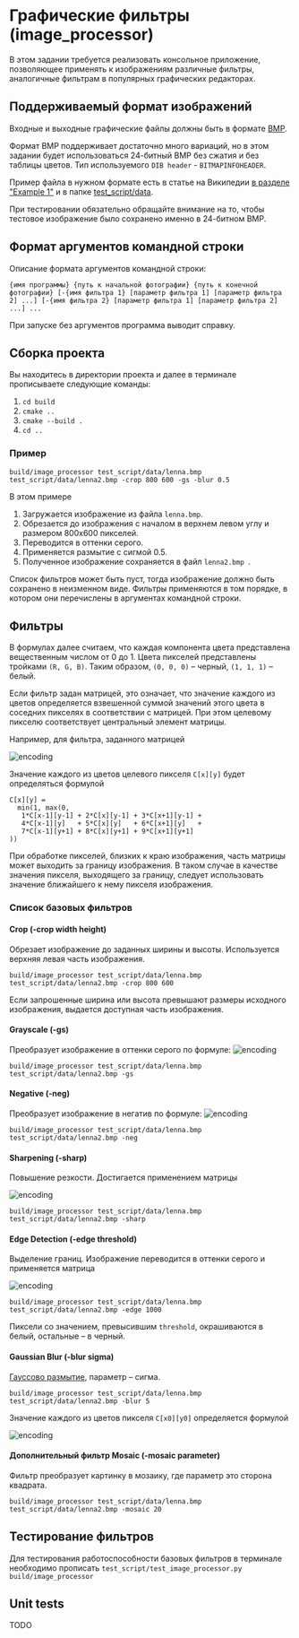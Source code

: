 # Графические фильтры (image_processor)

В этом задании требуется реализовать консольное приложение, позволяющее применять к изображениям различные фильтры, аналогичные фильтрам в популярных графических редакторах.

## Поддерживаемый формат изображений

Входные и выходные графические файлы должны быть в формате [BMP](http://en.wikipedia.org/wiki/BMP_file_format).

Формат BMP поддерживает достаточно много вариаций, но в этом задании будет использоваться
24-битный BMP без сжатия и без таблицы цветов. Тип используемого `DIB header` - `BITMAPINFOHEADER`.

Пример файла в нужном формате есть в статье на Википедии [в разделе "Example 1"](https://en.wikipedia.org/wiki/BMP_file_format#Example_1) и в папке [test_script/data](test_script/data).

При тестировании обязательно обращайте внимание на то, чтобы тестовое изображение было сохранено именно в 24-битном BMP.

## Формат аргументов командной строки

Описание формата аргументов командной строки:

`{имя программы} {путь к начальной фотографии} {путь к конечной фотографии}
[-{имя фильтра 1} [параметр фильтра 1] [параметр фильтра 2] ...]
[-{имя фильтра 2} [параметр фильтра 1] [параметр фильтра 2] ...] ...`

При запуске без аргументов программа выводит справку.

## Сборка проекта
Вы находитесь в директории проекта и далее в терминале прописываете следующие команды:
1. ```cd build```
2. ```cmake ..```
3. ```cmake --build .```
4. ```cd ..```

### Пример
`build/image_processor test_script/data/lenna.bmp test_script/data/lenna2.bmp -crop 800 600 -gs -blur 0.5`

В этом примере
1. Загружается изображение из файла `lenna.bmp`.
2. Обрезается до изображения с началом в верхнем левом углу и размером 800х600 пикселей.
3. Переводится в оттенки серого.
4. Применяется размытие с сигмой 0.5.
5. Полученное изображение сохраняется в файл `lenna2.bmp `.

Список фильтров может быть пуст, тогда изображение должно быть сохранено в неизменном виде.
Фильтры применяются в том порядке, в котором они перечислены в аргументах командной строки.

## Фильтры

В формулах далее считаем, что каждая компонента цвета представлена вещественным числом от 0 до 1. Цвета пикселей представлены тройками `(R, G, B)`. Таким образом, `(0, 0, 0)` – черный, `(1, 1, 1)` – белый.

Если фильтр задан матрицей, это означает, что значение каждого из цветов определяется взвешенной суммой значений этого цвета в соседних пикселях в соответствии с матрицей. При этом целевому пикселю соответствует центральный элемент матрицы. 

Например, для фильтра, заданного матрицей

![encoding](https://latex.codecogs.com/svg.image?{\color{White}%5Cbegin%7Bbmatrix%7D1%20&%202%20&%203%20%5C%5C4%20&%205%20&%206%20%5C%5C7%20&%208%20&%209%20%5C%5C%5Cend%7Bbmatrix%7D})

Значение каждого из цветов целевого пикселя `C[x][y]` будет определяться формулой

```
C[x][y] =
  min(1, max(0,
   1*C[x-1][y-1] + 2*C[x][y-1] + 3*C[x+1][y-1] +
   4*C[x-1][y]   + 5*C[x][y]   + 6*C[x+1][y]   +
   7*C[x-1][y+1] + 8*C[x][y+1] + 9*C[x+1][y+1]
))
```

При обработке пикселей, близких к краю изображения, часть матрицы может выходить за границу изображения.
В таком случае в качестве значения пикселя, выходящего за границу, следует использовать значение ближайшего
к нему пикселя изображения.

### Список базовых фильтров

#### Crop (-crop width height)
Обрезает изображение до заданных ширины и высоты. Используется верхняя левая часть изображения.

`build/image_processor test_script/data/lenna.bmp test_script/data/lenna2.bmp -crop 800 600`

Если запрошенные ширина или высота превышают размеры исходного изображения, выдается доступная часть изображения.

#### Grayscale (-gs)
Преобразует изображение в оттенки серого по формуле: 
![encoding](https://latex.codecogs.com/svg.image?{\color{White}R'%20=%20G'%20=%20B'%20=0.299%20R%20&plus;%200%20.587%20G%20&plus;%200%20.%20114%20B})

`build/image_processor test_script/data/lenna.bmp test_script/data/lenna2.bmp -gs`

#### Negative (-neg)
Преобразует изображение в негатив по формуле: 
![encoding](https://latex.codecogs.com/svg.image?{\color{White}R'%20=%201%20-%20R,%20G'%20=%201%20-%20G,%20B'%20=%201%20-%20B})

`build/image_processor test_script/data/lenna.bmp test_script/data/lenna2.bmp -neg`

#### Sharpening (-sharp)
Повышение резкости. Достигается применением матрицы

![encoding](https://latex.codecogs.com/svg.image?{\color{White}%5Cbegin%7Bbmatrix%7D%20&%20-1%20&%20%20%5C%5C-1%20&%205%20&%20-1%20%5C%5C%20&%20-1%20&%20%20%5C%5C%5Cend%7Bbmatrix%7D})

`build/image_processor test_script/data/lenna.bmp test_script/data/lenna2.bmp -sharp`

#### Edge Detection (-edge threshold)
Выделение границ. Изображение переводится в оттенки серого и применяется матрица

![encoding](https://latex.codecogs.com/svg.image?{\color{White}%5Cbegin%7Bbmatrix%7D%20&%20-1%20&%20%20%5C%5C-1%20&%204%20&%20-1%20%5C%5C%20&%20-1%20&%20%20%5C%5C%5Cend%7Bbmatrix%7D})

`build/image_processor test_script/data/lenna.bmp test_script/data/lenna2.bmp -edge 1000`

Пиксели со значением, превысившим `threshold`, окрашиваются в белый, остальные – в черный.

#### Gaussian Blur (-blur sigma)
[Гауссово размытие](https://ru.wikipedia.org/wiki/Размытие_по_Гауссу),
параметр – сигма.

`build/image_processor test_script/data/lenna.bmp test_script/data/lenna2.bmp -blur 5`

Значение каждого из цветов пикселя `C[x0][y0]` определяется формулой

![encoding](https://latex.codecogs.com/svg.image?{\color{White}C%5Bx_0%5D%5By_0%5D%20%3D%20%5Csum_%7Bx%3D0%2Cy%3D0%7D%5E%7Bwidth-1%2C%20height-1%7DC%5Bx%5D%5By%5D%5Cfrac%7B1%7D%7B2%5Cpi%5Csigma%5E2%7De%5E%7B-%5Cfrac%7B%5Cleft%7Cx_o-x%5Cright%7C%5E2%20%26plus%3B%20%5Cleft%7Cy_o-y%5Cright%7C%5E2%7D%7B2%5Csigma%5E2%7D%7D})


#### Дополнительный фильтр Mosaic (-mosaic parameter)
Фильтр преобразует картинку в мозаику, где параметр это сторона квадрата.

`build/image_processor test_script/data/lenna.bmp test_script/data/lenna2.bmp -mosaic 20`

## Тестирование фильтров

Для тестирования работоспособности базовых фильтров в терминале необходимо прописать `test_script/test_image_processor.py build/image_processor`


## Unit tests
TODO